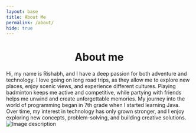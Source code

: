 ```yaml
---
layout: base
title: About Me
permalink: /about/
hide: true
---
```


<h1 align=center> About me </h1>

 Hi, my name is Rishabh, and I have a deep passion for both adventure and technology. I love going on long road trips, as they allow me to explore new places, enjoy scenic views, and experience different cultures. Playing badminton keeps me active and competitive, while partying with friends helps me unwind and create unforgettable memories.
My journey into the world of programming began in 7th grade when I started learning Java. Over time, my interest in technology has only grown stronger, and I enjoy exploring new concepts, problem-solving, and building creative solutions. <br/>
<img src="https://tse1.mm.bing.net/th?id=OIP.XiHJE7GV0Wuo_48SnZPvngHaE8&pid=Api&P=0&h=220" alt="Image description">

